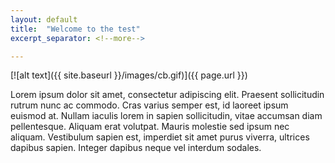 ```yaml
---
layout: default
title:  "Welcome to the test"
excerpt_separator: <!--more-->

---
```


[![alt text]({{ site.baseurl }}/images/cb.gif)]({{ page.url }})

Lorem ipsum dolor sit amet, consectetur adipiscing elit. Praesent
sollicitudin rutrum nunc ac commodo. Cras varius semper est, id laoreet
ipsum euismod at. Nullam iaculis lorem in sapien sollicitudin, vitae
accumsan diam pellentesque. Aliquam erat volutpat. Mauris molestie sed
ipsum nec aliquam. Vestibulum sapien est, imperdiet sit amet purus viverra,
ultrices dapibus sapien. Integer dapibus neque vel interdum sodales. 
<!--more-->

